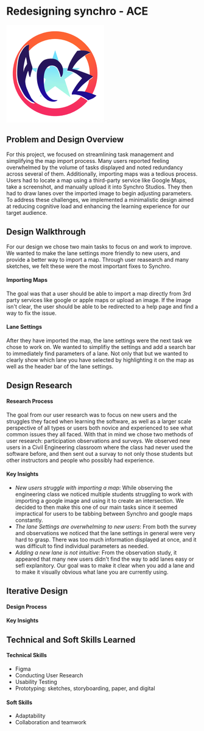 # Redesigning synchro - ACE
![](https://github.com/2frogfrog/SynchroHCI/blob/3517aa6a9f9eb57b5bb03aefc25e42dd9be02640/project_report/images/logo.png)

## **Problem and Design Overview**
For this project, we focused on streamlining task management and simplifying the map import process. Many users reported feeling overwhelmed by the volume of tasks displayed and noted redundancy across several of them. Additionally, importing maps was a tedious process. Users had to locate a map using a third-party service like Google Maps, take a screenshot, and manually upload it into Synchro Studios. They then had to draw lanes over the imported image to begin adjusting parameters. To address these challenges, we implemented a minimalistic design aimed at reducing cognitive load and enhancing the learning experience for our target audience.


## **Design Walkthrough**
For our design we chose two main tasks to focus on and work to improve. We wanted to make the lane settings more friendly to new users, and provide a better way to import a map. Through user reasearch and many sketches, we felt these were the most important fixes to Synchro. 
#### Importing Maps
The goal was that a user should be able to import a map directly from 3rd party services like google or apple maps or upload an image. If the image isn't clear, the user should be able to be redirected to a help page and find a way to fix the issue.
#### Lane Settings
After they have imported the map, the lane settings were the next task we chose to work on. We wanted to simplifiy the settings and add a search bar to immediately find parameters of a lane. Not only that but we wanted to clearly show which lane you have selected by highlighting it on the map as well as the header bar of the lane settings.



## Design Research 
#### Research Process
The goal from our user research was to focus on new users and the struggles they faced when learning the software, as well as a larger
scale perspective of all types or users both novice and experienced to see what common issues they all faced. With that in mind we 
chose two methods of user research: participation observations and surveys. We observed new users in a Civil Engineering classroom 
where the class had never used the software before, and then sent out a survay to not only those students but other instructors and 
people who possibly had experience.
#### Key Insights
- *New users struggle with importing a map*: While observing the engineering class we noticed multiple students struggling to work with importing a google image and using it
  to create an intersection. We decided to then make this one of our main tasks since it seemed impractical for users to be tabbing 
  between Synchro and google maps constantly.
- *The lane Settings are overwhelming to new users*: From both the survey and observations we noticed that the lane settings in general were very hard to grasp. There was too much information displayed at once, and it was difficult to find individual parameters as needed.
- *Adding a new lane is not intuitive*: From the observation study, it appeared that many new users didn't find the way to add lanes easy or sefl explanitory. Our goal was to make it clear when you add a lane and to make it visually obvious what lane you are currently using. 


## Iterative Design
#### Design Process
#### Key Insights

## Technical and Soft Skills Learned
#### Technical Skills
- Figma
- Conducting User Research
- Usability Testing
- Prototyping: sketches, storyboarding, paper, and digital
#### Soft Skills
- Adaptability
- Collaboration and teamwork



